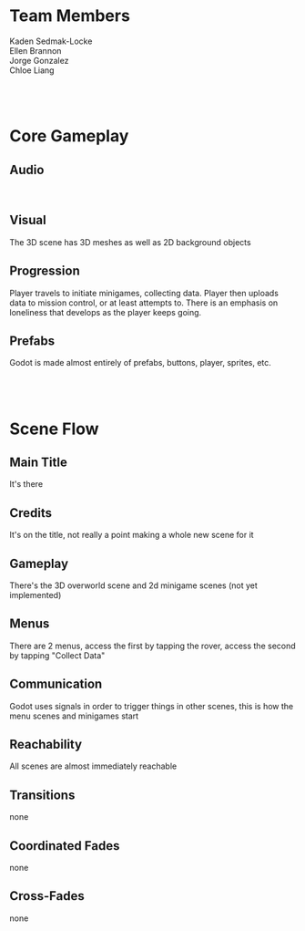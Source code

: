 # Team Members<br/>
Kaden Sedmak-Locke<br/>
Ellen Brannon<br/>
Jorge Gonzalez<br/>
Chloe Liang<br/>
<br/>
<br/>
<br/>
# Core Gameplay<br/>
## Audio<br/>
<br/>

## Visual<br/>
The 3D scene has 3D meshes as well as 2D background objects<br/>
## Progression<br/>
Player travels to initiate minigames, collecting data. Player then uploads data to mission control, or at least attempts to. There is an emphasis on loneliness that develops as the player keeps going.<br/>
## Prefabs<br/>
Godot is made almost entirely of prefabs, buttons, player, sprites, etc.<br/>
<br/>
<br/>
<br/>
# Scene Flow<br/>

## Main Title<br/>
It's there<br/>
## Credits<br/>
It's on the title, not really a point making a whole new scene for it<br/>
## Gameplay<br/>
There's the 3D overworld scene and 2d minigame scenes (not yet implemented)<br/>
## Menus<br/>
There are 2 menus, access the first by tapping the rover, access the second by tapping "Collect Data"<br/>
## Communication<br/>
Godot uses signals in order to trigger things in other scenes, this is how the menu scenes and minigames start<br/>
## Reachability<br/>
All scenes are almost immediately reachable<br/>
## Transitions<br/>
none<br/>
## Coordinated Fades<br/>
none<br/>
## Cross-Fades<br/>
none<br/>